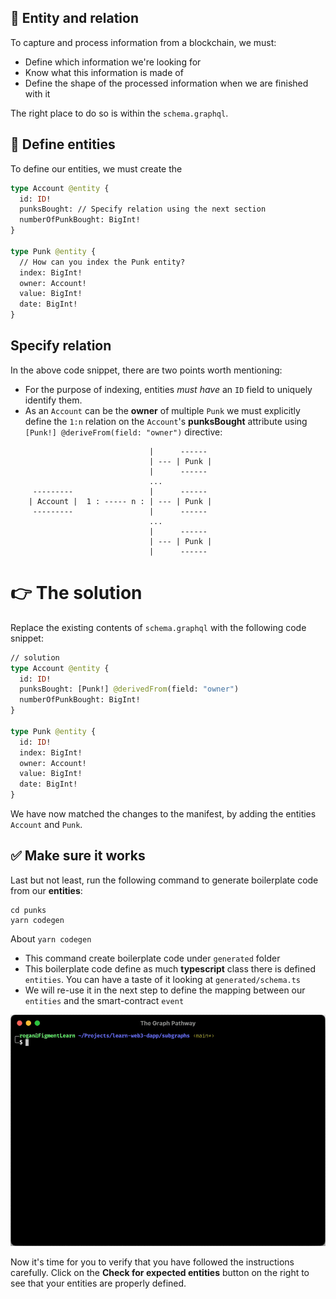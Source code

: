 ## 👤 Entity and relation

To capture and process information from a blockchain, we must:

- Define which information we're looking for
- Know what this information is made of
- Define the shape of the processed information when we are finished with it

The right place to do so is within the `schema.graphql`.

## 👥 Define entities

To define our entities, we must create the

```graphql
type Account @entity {
  id: ID!
  punksBought: // Specify relation using the next section
  numberOfPunkBought: BigInt!
}

type Punk @entity {
  // How can you index the Punk entity?
  index: BigInt!
  owner: Account!
  value: BigInt!
  date: BigInt!
}
```

## Specify relation

In the above code snippet, there are two points worth mentioning:

- For the purpose of indexing, entities _must have_ an `ID` field to uniquely identify them.
- As an `Account` can be the **owner** of multiple `Punk` we must explicitly define the `1:n` relation on the `Account`'s **punksBought** attribute using `[Punk!] @deriveFrom(field: "owner")` directive:

```text
                               |      ------
                               | --- | Punk |
                               |      ------
                               ...
     ---------                 |      ------
    | Account |  1 : ----- n : | --- | Punk |
     ---------                 |      ------
                               ...
                               |      ------
                               | --- | Punk |
                               |      ------
```

# 👉 The solution

Replace the existing contents of `schema.graphql` with the following code snippet:

```graphql
// solution
type Account @entity {
  id: ID!
  punksBought: [Punk!] @derivedFrom(field: "owner")
  numberOfPunkBought: BigInt!
}

type Punk @entity {
  id: ID!
  index: BigInt!
  owner: Account!
  value: BigInt!
  date: BigInt!
}
```

We have now matched the changes to the manifest, by adding the entities `Account` and `Punk`.

## ✅ Make sure it works

Last but not least, run the following command to generate boilerplate code from our **entities**:

```text
cd punks
yarn codegen
```

About `yarn codegen`

- This command create boilerplate code under `generated` folder
- This boilerplate code define as much **typescript** class there is defined `entities`. You can have a taste of it looking at `generated/schema.ts`
- We will re-use it in the next step to define the mapping between our `entities` and the smart-contract `event`

![](../../../.gitbook/assets/pathways/the_graph/yarn-codegen.gif)

Now it's time for you to verify that you have followed the instructions carefully. Click on the **Check for expected entities** button on the right to see that your entities are properly defined.
